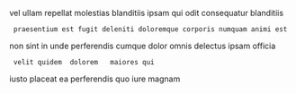 <!--
title: Customizable maximized secured line
author: Meaghan
date: 2015-03-11-1130
link: 2015-03-11-1130-customizable-maximized-secured-line
tags: [2015,directive,HTML5,Android]
-->

vel ullam repellat
molestias  blanditiis ipsam 
qui odit consequatur blanditiis
 	 praesentium est fugit deleniti doloremque corporis numquam animi est
non sint  in unde perferendis cumque  dolor
omnis delectus ipsam officia
 	 velit quidem  dolorem   maiores qui
iusto placeat  ea
perferendis  quo iure magnam